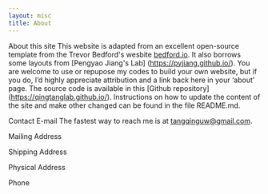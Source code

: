 ```yaml
---
layout: misc
title: About
---
```


About this site
This website is adapted from an excellent open-source template from the Trevor Bedford's wesbite [bedford.io](http://bedford.io). It also borrows some layouts from [Pengyao Jiang's Lab] (https://pyjiang.github.io/). You are welcome to use or repupose my codes to build your own website, but if you do, I’d highly appreciate attribution and a link back here in your ‘about’ page. The source code is available in this [Github repository] (https://qingtanglab.github.io/). Instructions on how to update the content of the site and make other changed can be found in the file README.md.


Contact
E-mail
The fastest way to reach me is at tangqinguw@gmail.com.

Mailing Address


Shipping Address


Physical Address


Phone

